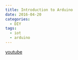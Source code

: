 ```yaml
---
title: Introduction to Arduino
date: 2016-04-20
categories:
  - DIY
tags:
  - iot
  - arduino
---
```


[youtube](https://www.youtube.com/channel/UCImkbwRe3-SZe1DCiJ_1ZlA)

